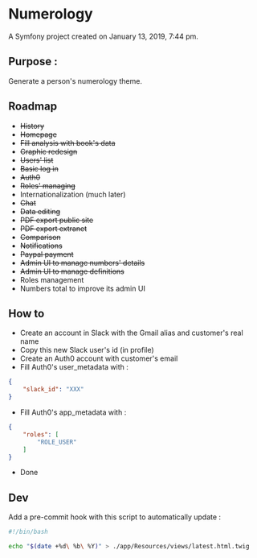 Numerology
============

A Symfony project created on January 13, 2019, 7:44 pm.

## Purpose :
Generate a person's numerology theme.

## Roadmap
- ~~History~~
- ~~Homepage~~
- ~~Fill analysis with book's data~~
- ~~Graphic redesign~~
- ~~Users' list~~
- ~~Basic log in~~
- ~~Auth0~~
- ~~Roles' managing~~
- Internationalization (much later)
- ~~Chat~~
- ~~Data editing~~
- ~~PDF export public site~~
- ~~PDF export extranet~~
- ~~Comparison~~
- ~~Notifications~~
- ~~Paypal payment~~
- ~~Admin UI to manage numbers' details~~
- ~~Admin UI to manage definitions~~
- Roles management
- Numbers total to improve its admin UI

## How to
- Create an account in Slack with the Gmail alias and customer's real name
- Copy this new Slack user's id (in profile)
- Create an Auth0 account with customer's email
- Fill Auth0's user_metadata with :
```json
{
    "slack_id": "XXX"
}
```
- Fill Auth0's app_metadata with :
```json
{
    "roles": [
        "ROLE_USER"
    ]
}
```
- Done

## Dev
Add a pre-commit hook with this script to automatically update :
```bash
#!/bin/bash

echo "$(date +%d\ %b\ %Y)" > ./app/Resources/views/latest.html.twig
```